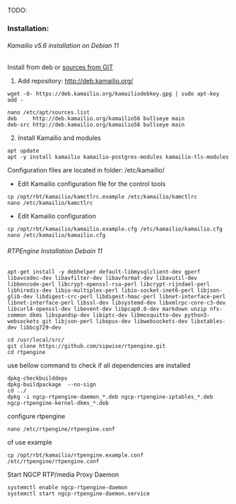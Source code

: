 TODO:
### Installation:

###### Kamailio v5.6 installation on Debian 11

Install from deb or [sources from GIT](https://kamailio.org/docs/tutorials/5.6.x/kamailio-install-guide-git/#kamailio-v53-install-guide)

1. Add repository: http://deb.kamailio.org/
```
wget -O- https://deb.kamailio.org/kamailiodebkey.gpg | sudo apt-key add -

nano /etc/apt/sources.list
deb     http://deb.kamailio.org/kamailio56 bullseye main
deb-src http://deb.kamailio.org/kamailio56 bullseye main
```

2. Install Kamailio and modules
```
apt update
apt -y install kamailio kamailio-postgres-modules kamailio-tls-modules
```

Configuration files are located in folder: /etc/kamailio/ 

- Edit Kamailio configuration file for the control tools
``` 
cp /opt/rbt/kamailio/kamctlrc.example /etc/kamailio/kamctlrc
nano /etc/kamailio/kamctlrc
```

- Edit Kamailio configuration
```
cp /opt/rbt/kamailio/kamailio.example.cfg /etc/kamailio/kamailio.cfg
nano /etc/kamailio/kamailio.cfg
```


###### RTPEngine Installation Debain 11

```
apt-get install -y debhelper default-libmysqlclient-dev gperf libavcodec-dev libavfilter-dev libavformat-dev libavutil-dev libbencode-perl libcrypt-openssl-rsa-perl libcrypt-rijndael-perl libhiredis-dev libio-multiplex-perl libio-socket-inet6-perl libjson-glib-dev libdigest-crc-perl libdigest-hmac-perl libnet-interface-perl libnet-interface-perl libssl-dev libsystemd-dev libxmlrpc-core-c3-dev libcurl4-openssl-dev libevent-dev libpcap0.8-dev markdown unzip nfs-common dkms libspandsp-dev libiptc-dev libmosquitto-dev python3-websockets git libjson-perl libopus-dev libwebsockets-dev libxtables-dev libbcg729-dev
```

```
cd /usr/local/src/
git clone https://github.com/sipwise/rtpengine.git
cd rtpengine
```
use bellow command to check if all dependencies are installed
```
dpkg-checkbuilddeps
dpkg-buildpackage  --no-sign
cd ../
dpkg -i ngcp-rtpengine-daemon_*.deb ngcp-rtpengine-iptables_*.deb ngcp-rtpengine-kernel-dkms_*.deb 
```
configure rtpengine
```
nano /etc/rtpengine/rtpengine.conf
```
of use example
```
cp /opt/rbt/kamailio/rtpengine.example.conf /etc/rtpengine/rtpengine.conf
```

Start NGCP RTP/media Proxy Daemon
```
systemctl enable ngcp-rtpengine-daemon
systemctl start ngcp-rtpengine-daemon.service 
```